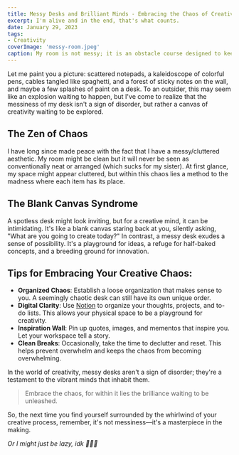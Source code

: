 ```yaml
---
title: Messy Desks and Brilliant Minds - Embracing the Chaos of Creativity
excerpt: I'm alive and in the end, that's what counts.
date: January 29, 2023
tags: 
- Creativity
coverImage: 'messy-room.jpeg'
caption: My room is not messy; it is an obstacle course designed to keep me fit
---
```



Let me paint you a picture: scattered notepads, a kaleidoscope of colorful pens, cables tangled like spaghetti, and a forest of sticky notes on the wall, and maybe a few splashes of paint on a desk. To an outsider, this may seem like an explosion waiting to happen, but I've come to realize that the messiness of my desk isn't a sign of disorder, but rather a canvas of creativity waiting to be explored.

## The Zen of Chaos
I have long since made peace with the fact that I have a messy/cluttered aesthetic.  My room might be clean but it will never be seen as conventionally neat or arranged (which sucks for my sister). At first glance, my space might appear cluttered, but within this chaos lies a method to the madness where each item has its place. 

## The Blank Canvas Syndrome
A spotless desk might look inviting, but for a creative mind, it can be intimidating. It's like a blank canvas staring back at you, silently asking, "What are you going to create today?" In contrast, a messy desk exudes a sense of possibility. It's a playground for ideas, a refuge for half-baked concepts, and a breeding ground for innovation.

## Tips for Embracing Your Creative Chaos:
- **Organized Chaos**: Establish a loose organization that makes sense to you. A seemingly chaotic desk can still have its own unique order.
- **Digital Clarity**: Use [Notion](https://notion.so) to organize your thoughts, projects, and to-do lists. This allows your physical space to be a playground for creativity.
- **Inspiration Wall**: Pin up quotes, images, and mementos that inspire you. Let your workspace tell a story.
- **Clean Breaks**: Occasionally, take the time to declutter and reset. This helps prevent overwhelm and keeps the chaos from becoming overwhelming.

In the world of creativity, messy desks aren't a sign of disorder; they're a testament to the vibrant minds that inhabit them. 

>Embrace the chaos, for within it lies the brilliance waiting to be unleashed.

So, the next time you find yourself surrounded by the whirlwind of your creative process, remember, it's not messiness—it's a masterpiece in the making.

*Or I might just be lazy, idk 🤷🏽‍♀️*